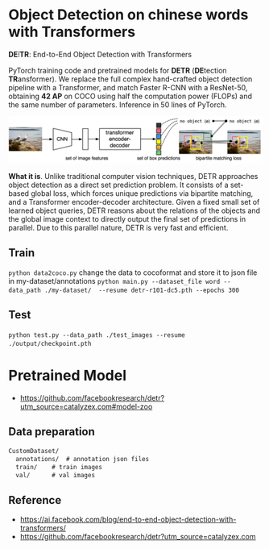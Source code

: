 Object Detection on chinese words with Transformers 
========
**DE⫶TR**: End-to-End Object Detection with Transformers

PyTorch training code and pretrained models for **DETR** (**DE**tection **TR**ansformer).
We replace the full complex hand-crafted object detection pipeline with a Transformer, and match Faster R-CNN with a ResNet-50, obtaining **42 AP** on COCO using half the computation power (FLOPs) and the same number of parameters. Inference in 50 lines of PyTorch.

![DETR](.github/DETR.png)

**What it is**. Unlike traditional computer vision techniques, DETR approaches object detection as a direct set prediction problem. It consists of a set-based global loss, which forces unique predictions via bipartite matching, and a Transformer encoder-decoder architecture. 
Given a fixed small set of learned object queries, DETR reasons about the relations of the objects and the global image context to directly output the final set of predictions in parallel. Due to this parallel nature, DETR is very fast and efficient.


## Train
`python data2coco.py` change the data to cocoformat and store it to json file in my-dataset/annotations
`python main.py --dataset_file word --data_path ./my-dataset/  --resume detr-r101-dc5.pth --epochs 300 `

## Test
`python test.py --data_path ./test_images --resume ./output/checkpoint.pth`


# Pretrained Model 
* https://github.com/facebookresearch/detr?utm_source=catalyzex.com#model-zoo

## Data preparation

```
CustomDataset/
  annotations/  # annotation json files
  train/    # train images
  val/      # val images
```
## Reference
* https://ai.facebook.com/blog/end-to-end-object-detection-with-transformers/
* https://github.com/facebookresearch/detr?utm_source=catalyzex.com 
